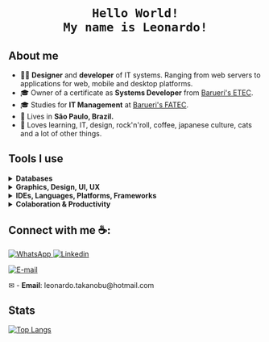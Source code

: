 <h1 align="center">
  
    Hello World!
    My name is Leonardo!
</h1>

## About me

<ul>
  <li>👨‍💻 <strong>Designer</strong> and <strong>developer</strong> of IT systems. Ranging from web servers to applications for web, mobile and desktop platforms.</li>
  <li>🎓 Owner of a certificate as <strong>Systems Developer</strong> from <a href="https://www.etecantoniofurlan.com.br/">Barueri's ETEC</a>.</li>
  <li>🎓 Studies for <strong>IT Management</strong> at <a href="https://fatecbarueri.edu.br/">Barueri's FATEC</a>.</li>
  <li>🏡 Lives in <strong>São Paulo, Brazil.</strong></li>
  <li>💖 Loves learning, IT, design, rock'n'roll, coffee, japanese culture, cats and a lot of other things.</li>
</ul>

## Tools I use

<details>
  <summary><b>Databases</b></summary>
  
  <br>
  
  <a href="https://www.mysql.com/">
    <img src="https://img.shields.io/badge/mysql-%2300f.svg?style=for-the-badge&logo=mysql&logoColor=white" alt="MySQL" />
  </a>
  <a href="https://www.postgresql.org/">
    <img src="https://img.shields.io/badge/postgres-%23316192.svg?style=for-the-badge&logo=postgresql&logoColor=white" alt="Postgres" />
  </a>
  <a href="https://redis.io/">
    <img src="https://img.shields.io/badge/redis-%23DD0031.svg?style=for-the-badge&logo=redis&logoColor=white" alt="Redis" />
  </a>
  <a href="https://www.sqlite.org/">
    <img src="https://img.shields.io/badge/sqlite-%2307405e.svg?style=for-the-badge&logo=sqlite&logoColor=white" alt="SQLite" />
  </a>
  <a href="https://supabase.com/">
    <img src="https://img.shields.io/badge/Supabase-3ECF8E?style=for-the-badge&logo=supabase&logoColor=white" alt="Supabase" />
  </a>
  
  <br>
  
  <a href="https://www.prisma.io/">
    <img src="https://img.shields.io/badge/Prisma-3982CE?style=for-the-badge&logo=Prisma&logoColor=white" alt="Prisma" />
  </a>
  
</details>

<details>
  <summary><b>Graphics, Design, UI, UX</b></summary>
  
  <br>
  
  <a href="https://www.figma.com/">
    <img src="https://img.shields.io/badge/figma-%23F24E1E.svg?style=for-the-badge&logo=figma&logoColor=white" alt="Figma" />
  </a>
  
  <br>
  
  <a href="https://www.gimp.org/">
    <img src="https://img.shields.io/badge/Gimp-657D8B?style=for-the-badge&logo=gimp&logoColor=FFFFFF" alt="Gimp Gnu Image Manipulation Program" />
  </a>
  
  <a href="https://inkscape.org/">
    <img src="https://img.shields.io/badge/Inkscape-e0e0e0?style=for-the-badge&logo=inkscape&logoColor=080A13" alt="Inkscape" />
  </a>
  
  <br>
  
  <a href="https://mui.com/">
    <img src="https://img.shields.io/badge/MUI-%230081CB.svg?style=for-the-badge&logo=mui&logoColor=white" alt="MUI" />
  </a>
  
</details>

<details>
  <summary><b>IDEs, Languages, Platforms, Frameworks</b></summary>
  <br>
  
  <a href="https://dotnet.microsoft.com/">
    <img src="https://img.shields.io/badge/.NET-5C2D91?style=for-the-badge&logo=.net&logoColor=white" alt=".Net" />
  </a>
  
  <a href="https://nodejs.org/">
    <img src="https://img.shields.io/badge/node.js-6DA55F?style=for-the-badge&logo=node.js&logoColor=white" alt="NodeJS" />
  </a>
  
  <br>
  
  <a href="https://expressjs.com/">
    <img src="https://img.shields.io/badge/express.js-%23404d59.svg?style=for-the-badge&logo=express&logoColor=%2361DAFB" alt="Express.js" />
  </a>
  
  <a href="https://nextjs.org/">
    <img src="https://img.shields.io/badge/Next-black?style=for-the-badge&logo=next.js&logoColor=white" alt="Next JS" />
  </a>
  
  <a href="https://reactjs.org/">
    <img src="https://img.shields.io/badge/react-%2320232a.svg?style=for-the-badge&logo=react&logoColor=%2361DAFB" alt="React" />
  </a>

  <br>
  
  <a href="https://socket.io/">
    <img src="https://img.shields.io/badge/Socket.io-black?style=for-the-badge&logo=socket.io&badgeColor=010101" alt="Socket.io" />
  </a>
  
  <br>
  
  <a href="https://strapi.io/">
    <img src="https://img.shields.io/badge/strapi-%232E7EEA.svg?style=for-the-badge&logo=strapi&logoColor=white" alt="Strapi" />
  </a>
  
  <br>
  
  <a href="https://tailwindcss.com/">
    <img src="https://img.shields.io/badge/tailwindcss-%2338B2AC.svg?style=for-the-badge&logo=tailwind-css&logoColor=white" alt="TailwindCSS" />
  </a>
  
  <br>
  
  <a href="https://code.visualstudio.com/">
    <img src="https://img.shields.io/badge/Visual%20Studio%20Code-0078d7.svg?style=for-the-badge&logo=visual-studio-code&logoColor=white" alt="Visual Studio Code" />
  </a>
  
  <a href="https://visualstudio.microsoft.com/">
    <img src="https://img.shields.io/badge/Visual%20Studio-5C2D91.svg?style=for-the-badge&logo=visual-studio&logoColor=white" alt="Visual Studio" />
  </a>
  
  <br>
  
  <a href="https://learn.microsoft.com/dotnet/csharp/">
    <img src="https://img.shields.io/badge/c%23-5C2D91.svg?style=for-the-badge&logo=c-sharp&logoColor=white" alt="C#" />
  </a>
  
  <a href="https://developer.mozilla.org/docs/Web/CSS">
    <img src="https://img.shields.io/badge/css3-%231572B6.svg?style=for-the-badge&logo=css3&logoColor=white" alt="CSS3" />
  </a>
  
  <a href="https://developer.mozilla.org/docs/Web/HTML">
    <img src="https://img.shields.io/badge/html5-%23E34F26.svg?style=for-the-badge&logo=html5&logoColor=white" alt="HTML5" />
  </a>
  
  <a href="https://developer.mozilla.org/docs/Web/JavaScript">
    <img src="https://img.shields.io/badge/javascript-%23323330.svg?style=for-the-badge&logo=javascript&logoColor=%23F7DF1E" alt="JavaScript" />
  </a>
  
  <a href="https://www.typescriptlang.org/">
    <img src="https://img.shields.io/badge/typescript-%23007ACC.svg?style=for-the-badge&logo=typescript&logoColor=white" alt="TypeScript" />
  </a>
  
  <br>
  
  <a href="https://mochajs.org/">
    <img src="https://img.shields.io/badge/-mocha-%238D6748?style=for-the-badge&logo=mocha&logoColor=white" alt="Mocha" />
  </a>
 
</details>

<details>
  <summary><b>Colaboration & Productivity</b></summary>
  <br>
  
  <a href="https://trello.com/">
    <img src="https://img.shields.io/badge/Trello-%23026AA7.svg?style=for-the-badge&logo=Trello&logoColor=white" alt="Trello" />
  </a>
  
</details>

## Connect with me ☕:

<a href="https://wa.me/5511951429364">
  <img src="https://img.shields.io/badge/WhatsApp-25D366?style=for-the-badge&logo=whatsapp&logoColor=white" alt="WhatsApp" />
</a>

<a href="https://www.linkedin.com/in/devleonardots/">
  <img src="https://img.shields.io/badge/linkedin-%230077B5.svg?style=for-the-badge&logo=linkedin&logoColor=white" alt="Linkedin" />
</a>
<p>
  <a href="mailto: leonardo.takanobu@hotmail.com">
    <img src="https://img.shields.io/badge/Email-leonardo.takanobu@hotmail.com-%2320232a?style=for-the-badge&labelColor=0078D4&logo=microsoft-outlook&logoColor=white" alt="E-mail" />
  </a>
</p>  
  ✉ - <b>Email</b>: leonardo.takanobu@hotmail.com


## Stats
[![Top Langs](https://github-readme-stats.vercel.app/api/top-langs/?username=devleonardots&theme=github_dark)](https://github.com/devleonardots)

